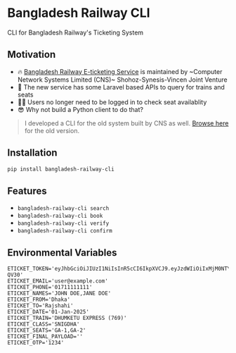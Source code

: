 # Bangladesh Railway CLI

CLI for Bangladesh Railway's Ticketing System

## Motivation

* 🔥 [Bangladesh Railway E-ticketing Service](https://eticket.railway.gov.bd/) is maintained by ~Computer Network Systems Limited (CNS)~ Shohoz-Synesis-Vincen Joint Venture
* 🚀 The new service has some Laravel based APIs to query for trains and seats
* 👨‍💻 Users no longer need to be logged in to check seat availablity
* 😎 Why not build a Python client to do that?

> I developed a CLI for the old system built by CNS as well. [Browse here](https://github.com/mdminhazulhaque/bangladesh-railway-cli/tree/master-cns) for the old version.

## Installation

```bash
pip install bangladesh-railway-cli
```

## Features

- `bangladesh-railway-cli search`
- `bangladesh-railway-cli book`
- `bangladesh-railway-cli verify`
- `bangladesh-railway-cli confirm`

## Environmental Variables

```
ETICKET_TOKEN='eyJhbGciOiJIUzI1NiIsInR5cCI6IkpXVCJ9.eyJzdWIiOiIxMjM0NTY3ODkwIiwibmFtZSI6IkpvaG4gRG9lIiwiYWRtaW4iOnRydWUsImlhdCI6MTUxNjIzOTAyMn0.KMUFsIDTnFmyG3nMiGM6H9FNFUROf3wh7SmqJp-QV30'
ETICKET_EMAIL='user@example.com'
ETICKET_PHONE='01711111111'
ETICKET_NAMES='JOHN DOE,JANE DOE'
ETICKET_FROM='Dhaka'
ETICKET_TO='Rajshahi'
ETICKET_DATE='01-Jan-2025'
ETICKET_TRAIN='DHUMKETU EXPRESS (769)'
ETICKET_CLASS='SNIGDHA'
ETICKET_SEATS='GA-1,GA-2'
ETICKET_FINAL_PAYLOAD=''
ETICKET_OTP='1234'
```
